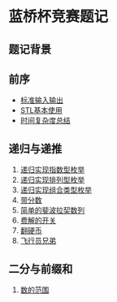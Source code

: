 <!--
 * @Description: 
 * @Author: fengxb
 * @Date: 2022-02-16 11:03:24
 * @LastEditor: fengxb
 * @LastEditTime: 2022-02-18 17:04:24
-->
# 蓝桥杯竞赛题记

## 题记背景

## 前序

- [标准输入输出](Notes/标准输入输出.md)
- [STL基本使用](Notes/STL基本使用.md)
- [时间复杂度总结](Notes/时间复杂度总结.md)

## 递归与递推

1. [递归实现指数型枚举](Notes/_92_递归实现指数型枚举.md)
2. [递归实现排列型枚举](Notes/_94_递归实现排列型枚举.md)
3. [递归实现组合类型枚举](Notes/_93_递归实现组合型枚举.md)
4. [带分数](Notes/_1209带分数（递归嵌套）.md)
5. [简单的斐波拉契数列](Notes/_717斐波拉契数列.md)
6. [费解的开关](Notes/_95费解的开关.md)
7. [翻硬币](Notes/_1208翻硬币.md)
8. [飞行员兄弟](Notes/_116飞行员兄弟.md)

## 二分与前缀和

1. [数的范围](Notes/_789数的范围.md)